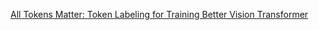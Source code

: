 [All Tokens Matter: Token Labeling for Training Better Vision Transformer](https://arxiv.org/pdf/2104.10858.pdf)
